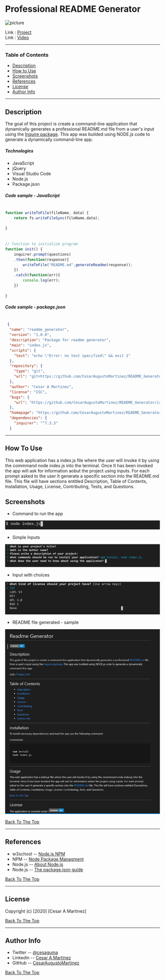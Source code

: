# Professional README Generator

![picture](/assets/images/appVideo.gif)

Link : [Project](https://github.com/CesarAugustoMartinez/README_Generator)\
Link : [Video](https://github.com/CesarAugustoMartinez/video.html)

---

### Table of Contents

- [Description](#description)
- [How to Use](#how-to-use)
- [Screenshots](#screenshots)
- [References](#references)
- [License](#license)
- [Author Info](#author-info)

---

## Description

The goal of this project is create a command-line application that dynamically generates a professional README.md file from a user's input using the [Inquire package](https://www.npmjs.com/package/inquirer). This app was builded using NODE.js code to generate a dynamically command-line app. 

##### Technologies

- JavaScript
- jQuery
- Visual Studio Code
- Node.js
- Package.json

##### Code sample - JavaScript
#

```js
function writeToFile(fileName, data) {
    return fs.writeFileSync(fileName,data);

}


// function to initialize program
function init() {
    inquirer.prompt(questions)
    .then(function(response){
        writeToFile("README.md",generateReadme(response));
    })
    .catch(function(err){
        console.log(err);
    })

}

```
##### Code sample - package.json
#
```json
 {
  "name": "readme_generator",
  "version": "1.0.0",
  "description": "Package for readme generator",
  "main": "index.js",
  "scripts": {
    "test": "echo \"Error: no test specified\" && exit 1"
  },
  "repository": {
    "type": "git",
    "url": "git+https://github.com/CesarAugustoMartinez/README_Generator.git"
  },
  "author": "Cesar A Martinez",
  "license": "ISC",
  "bugs": {
    "url": "https://github.com/CesarAugustoMartinez/README_Generator/issues"
  },
  "homepage": "https://github.com/CesarAugustoMartinez/README_Generator#readme",
  "dependencies": {
    "inquirer": "^7.3.3"
  }

```
---

## How To Use

This web application has a index.js file where the user will invoke it by using the commmand node index.js into the terminal. Once It has been invoked the app will ask for information aobut the project using inputs. For each prompt asked to the user It generate a specific section into the README.md file. This file will have sections entitled Description, Table of Contents, Installation, Usage, License, Contributing, Tests, and Questions.
 
## Screenshots

- Command to run the app

![picture](assets/images/run.png)

- Simple Inputs 

![picture](assets/images/simpleInputs.png)

- Input with choices

![picture](assets/images/choicesInput.png)

- README file generated - sample

![picture](assets/images/readmeFileGenerated.png)

[Back To The Top](#Weather-Dashboard)

---

## References

- w3school -- [Node.js NPM](https://www.w3schools.com/nodejs/nodejs_npm.asp)
- NPM -- [Node Package Managment](https://www.npmjs.com/)
- Node.js -- [About Node.js](https://nodejs.org/en/)
- Node.js -- [The package.json guide](https://nodejs.dev/learn/the-package-json-guide)


[Back To The Top](#Professional-README-Generator)

---

## License

Copyright (c) [2020] [Cesar A Martinez]

[Back To The Top](#Professional-README-Generator)

---

## Author Info

- Twitter -- [@cesaguma](https://twitter.com/cesaguma)
- Linkedin -- [Cesar A Martinez](https://www.linkedin.com/in/cesar-augusto-martinez-auquilla-03934a16b/)
- GitHub -- [CesarAugustoMartinez](https://github.com/CesarAugustoMartinez)

[Back To The Top](#Professional-README-Generator)
